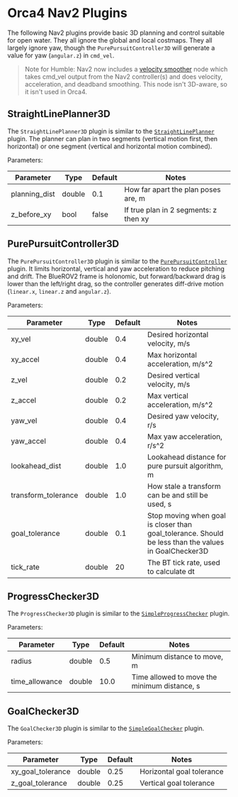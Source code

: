 # Orca4 Nav2 Plugins

The following Nav2 plugins provide basic 3D planning and control suitable for open water. They all
ignore the global and local costmaps. They all largely ignore yaw, though the
`PurePursuitController3D` will generate a value for yaw (`angular.z`) in `cmd_vel`.

> Note for Humble: Nav2 now includes
> a [velocity smoother](https://navigation.ros.org/configuration/packages/configuring-velocity-smoother.html)
> node which takes cmd_vel output from the Nav2 controller(s) and does velocity, acceleration, and deadband smoothing.
> This node isn't 3D-aware, so it isn't used in Orca4.

## StraightLinePlanner3D

The `StraightLinePlanner3D` plugin is similar to the
[`StraightLinePlanner`](https://github.com/ros-planning/navigation2_tutorials/tree/master/nav2_straightline_planner)
plugin.
The planner can plan in two segments (vertical motion first, then horizontal) or one segment
(vertical and horizontal motion combined).

Parameters:

| Parameter     | Type   | Default | Notes                                 |
|---------------|--------|---------|---------------------------------------|
| planning_dist | double | 0.1     | How far apart the plan poses are, m   |
| z_before_xy   | bool   | false   | If true plan in 2 segments: z then xy |

## PurePursuitController3D

The `PurePursuitController3D` plugin is similar to the
[`PurePursuitController`](https://github.com/ros-planning/navigation2_tutorials/tree/master/nav2_pure_pursuit_controller)
plugin.
It limits horizontal, vertical and yaw acceleration to reduce pitching and drift.
The BlueROV2 frame is holonomic, but forward/backward drag is lower than the left/right drag, so the
controller generates diff-drive motion (`linear.x`, `linear.z` and `angular.z`).

Parameters:

| Parameter           | Type   | Default | Notes                                                                                                |
|---------------------|--------|---------|------------------------------------------------------------------------------------------------------|
| xy_vel              | double | 0.4     | Desired horizontal velocity, m/s                                                                     |
| xy_accel            | double | 0.4     | Max horizontal acceleration, m/s^2                                                                   |
| z_vel               | double | 0.2     | Desired vertical velocity, m/s                                                                       |
| z_accel             | double | 0.2     | Max vertical acceleration, m/s^2                                                                     |
| yaw_vel             | double | 0.4     | Desired yaw velocity, r/s                                                                            |
| yaw_accel           | double | 0.4     | Max yaw acceleration, r/s^2                                                                          |
| lookahead_dist      | double | 1.0     | Lookahead distance for pure pursuit algorithm, m                                                     |
| transform_tolerance | double | 1.0     | How stale a transform can be and still be used, s                                                    |
| goal_tolerance      | double | 0.1     | Stop moving when goal is closer than goal_tolerance. Should be less than the values in GoalChecker3D |
| tick_rate           | double | 20      | The BT tick rate, used to calculate dt                                                               |

## ProgressChecker3D

The `ProgressChecker3D` plugin is similar to the
[`SimpleProgressChecker`](https://github.com/ros-planning/navigation2/tree/main/nav2_controller/plugins) plugin.

Parameters:

| Parameter      | Type   | Default | Notes                                        |
|----------------|--------|---------|----------------------------------------------|
| radius         | double | 0.5     | Minimum distance to move, m                  |
| time_allowance | double | 10.0    | Time allowed to move the minimum distance, s |

## GoalChecker3D

The `GoalChecker3D` plugin is similar to the
[`SimpleGoalChecker`](https://github.com/ros-planning/navigation2/tree/main/nav2_controller/plugins) plugin.

Parameters:

| Parameter         | Type   | Default | Notes                     |
|-------------------|--------|---------|---------------------------|
| xy_goal_tolerance | double | 0.25    | Horizontal goal tolerance |
| z_goal_tolerance  | double | 0.25    | Vertical goal tolerance   |

